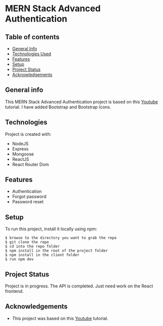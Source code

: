 # MERN Stack Advanced Authentication

## Table of contents

- [General Info](#general-information)
- [Technologies Used](#technologies-used)
- [Features](#features)
- [Setup](#setup)
- [Project Status](#project-status)
- [Acknowledgements](#acknowledgements)

## General info

This MERN Stack Advanced Authentication project is based on this [Youtube](https://www.youtube.com/watch?v=YocRq-KesCM) tutorial. I have added Bootstrap and Bootstrap Icons.

## Technologies

Project is created with:

- NodeJS
- Express
- Mongoose
- ReactJS
- React Router Dom

## Features

- Authentication
- Forgot password
- Password reset

## Setup

To run this project, install it locally using npm:

```
$ browse to the directory you want to grab the repo
$ git clone the repo
$ cd into the repo folder
$ npm install in the root of the project folder
$ npm install in the client folder
$ run npm dev
```

## Project Status

Project is in progress. The API is completed. Just need work on the React frontend.

## Acknowledgements

- This project was based on this [Youtube](https://www.youtube.com/watch?v=YocRq-KesCM) tutorial.
